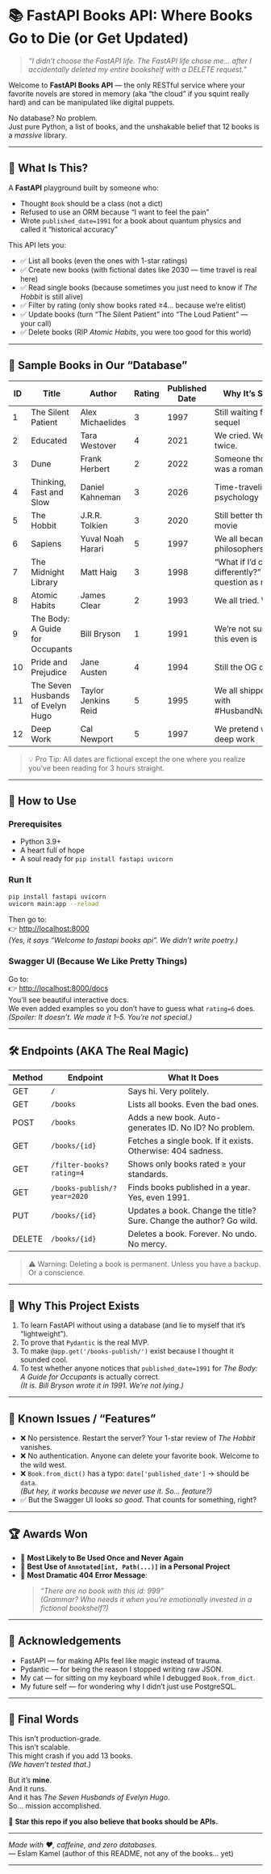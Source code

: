 # 📚 FastAPI Books API: Where Books Go to Die (or Get Updated)

> _“I didn’t choose the FastAPI life. The FastAPI life chose me… after I accidentally deleted my entire bookshelf with a DELETE request.”_

Welcome to **FastAPI Books API** — the only RESTful service where your favorite novels are stored in memory (aka “the cloud” if you squint really hard) and can be manipulated like digital puppets.

No database? No problem.  
Just pure Python, a list of books, and the unshakable belief that 12 books is a _massive_ library.

---

## 🧠 What Is This?

A **FastAPI** playground built by someone who:

- Thought `Book` should be a class (not a dict)
- Refused to use an ORM because “I want to feel the pain”
- Wrote `published_date=1991` for a book about quantum physics and called it “historical accuracy”

This API lets you:

- ✅ List all books (even the ones with 1-star ratings)
- ✅ Create new books (with fictional dates like 2030 — time travel is real here)
- ✅ Read single books (because sometimes you just need to know if _The Hobbit_ is still alive)
- ✅ Filter by rating (only show books rated ≥4… because we’re elitist)
- ✅ Update books (turn “The Silent Patient” into “The Loud Patient” — your call)
- ✅ Delete books (RIP _Atomic Habits_, you were too good for this world)

---

## 📖 Sample Books in Our “Database”

| ID  | Title                             | Author              | Rating | Published Date | Why It’s Still Here                                            |
| --- | --------------------------------- | ------------------- | ------ | -------------- | -------------------------------------------------------------- |
| 1   | The Silent Patient                | Alex Michaelides    | 3      | 1997           | Still waiting for its sequel                                   |
| 2   | Educated                          | Tara Westover       | 4      | 2021           | We cried. We read it twice.                                    |
| 3   | Dune                              | Frank Herbert       | 2      | 2022           | Someone thought this was a romance novel                       |
| 4   | Thinking, Fast and Slow           | Daniel Kahneman     | 3      | 2026           | Time-traveling psychology                                      |
| 5   | The Hobbit                        | J.R.R. Tolkien      | 3      | 2020           | Still better than the movie                                    |
| 6   | Sapiens                           | Yuval Noah Harari   | 5      | 1997           | We all became philosophers after this                          |
| 7   | The Midnight Library              | Matt Haig           | 3      | 1998           | “What if I’d chosen differently?” — same question as my career |
| 8   | Atomic Habits                     | James Clear         | 2      | 1993           | We all tried. We failed.                                       |
| 9   | The Body: A Guide for Occupants   | Bill Bryson         | 1      | 1991           | We’re not sure what this even is                               |
| 10  | Pride and Prejudice               | Jane Austen         | 4      | 1994           | Still the OG dating app                                        |
| 11  | The Seven Husbands of Evelyn Hugo | Taylor Jenkins Reid | 5      | 1995           | We all shipped her with #HusbandNumberFour                     |
| 12  | Deep Work                         | Cal Newport         | 5      | 1997           | We pretend we do deep work                                     |

> 💡 Pro Tip: All dates are fictional except the one where you realize you’ve been reading for 3 hours straight.

---

## 🚀 How to Use

### Prerequisites

- Python 3.9+
- A heart full of hope
- A soul ready for `pip install fastapi uvicorn`

### Run It

```bash
pip install fastapi uvicorn
uvicorn main:app --reload
```

Then go to:  
👉 [http://localhost:8000](http://localhost:8000)  
_(Yes, it says “Welcome to fastapi books api”. We didn’t write poetry.)_

### Swagger UI (Because We Like Pretty Things)

Go to:  
👉 [http://localhost:8000/docs](http://localhost:8000/docs)  
You’ll see beautiful interactive docs.  
We even added examples so you don’t have to guess what `rating=6` does.  
_(Spoiler: It doesn’t. We made it 1–5. You’re not special.)_

---

## 🛠️ Endpoints (AKA The Real Magic)

| Method | Endpoint                    | What It Does                                                        |
| ------ | --------------------------- | ------------------------------------------------------------------- |
| GET    | `/`                         | Says hi. Very politely.                                             |
| GET    | `/books`                    | Lists all books. Even the bad ones.                                 |
| POST   | `/books`                    | Adds a new book. Auto-generates ID. No ID? No problem.              |
| GET    | `/books/{id}`               | Fetches a single book. If it exists. Otherwise: 404 sadness.        |
| GET    | `/filter-books?rating=4`    | Shows only books rated ≥ your standards.                            |
| GET    | `/books-publish/?year=2020` | Finds books published in a year. Yes, even 1991.                    |
| PUT    | `/books/{id}`               | Updates a book. Change the title? Sure. Change the author? Go wild. |
| DELETE | `/books/{id}`               | Deletes a book. Forever. No undo. No mercy.                         |

> ⚠️ Warning: Deleting a book is permanent. Unless you have a backup. Or a conscience.

---

## 🤖 Why This Project Exists

1. To learn FastAPI without using a database (and lie to myself that it’s “lightweight”).
2. To prove that `Pydantic` is the real MVP.
3. To make `@app.get('/books-publish/')` exist because I thought it sounded cool.
4. To test whether anyone notices that `published_date=1991` for _The Body: A Guide for Occupants_ is actually correct.  
   _(It is. Bill Bryson wrote it in 1991. We’re not lying.)_

---

## 🐞 Known Issues / “Features”

- ❌ No persistence. Restart the server? Your 1-star review of _The Hobbit_ vanishes.
- ❌ No authentication. Anyone can delete your favorite book. Welcome to the wild west.
- ❌ `Book.from_dict()` has a typo: `date['published_date']` → should be `data`.  
  _(But hey, it works because we never use it. So… feature?)_
- ✅ But the Swagger UI looks _so good_. That counts for something, right?

---

## 🏆 Awards Won

- 🥇 **Most Likely to Be Used Once and Never Again**
- 🥈 **Best Use of `Annotated[int, Path(...)]` in a Personal Project**
- 🥉 **Most Dramatic 404 Error Message**:
  > _“There are no book with this id: 999”_  
  > _(Grammar? Who needs it when you’re emotionally invested in a fictional bookshelf?)_

---

## 🙏 Acknowledgements

- FastAPI — for making APIs feel like magic instead of trauma.
- Pydantic — for being the reason I stopped writing raw JSON.
- My cat — for sitting on my keyboard while I debugged `Book.from_dict`.
- My future self — for wondering why I didn’t just use PostgreSQL.

---

## 📣 Final Words

This isn’t production-grade.  
This isn’t scalable.  
This might crash if you add 13 books.  
_(We haven’t tested that.)_

But it’s **mine**.  
And it runs.  
And it has _The Seven Husbands of Evelyn Hugo_.  
So… mission accomplished.

🚀 **Star this repo if you also believe that books should be APIs.**

---

_Made with ❤️, caffeine, and zero databases._  
— Eslam Kamel (author of this README, not any of the books... yet)

---
